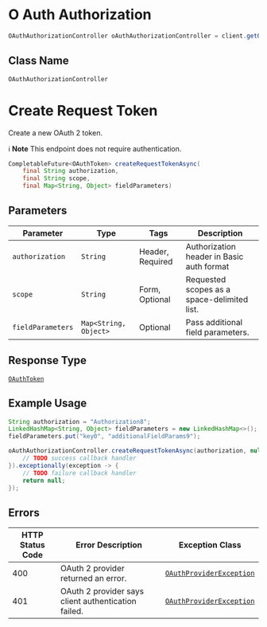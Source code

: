 # O Auth Authorization

```java
OAuthAuthorizationController oAuthAuthorizationController = client.getOAuthAuthorizationController();
```

## Class Name

`OAuthAuthorizationController`


# Create Request Token

Create a new OAuth 2 token.

:information_source: **Note** This endpoint does not require authentication.

```java
CompletableFuture<OAuthToken> createRequestTokenAsync(
    final String authorization,
    final String scope,
    final Map<String, Object> fieldParameters)
```

## Parameters

| Parameter | Type | Tags | Description |
|  --- | --- | --- | --- |
| `authorization` | `String` | Header, Required | Authorization header in Basic auth format |
| `scope` | `String` | Form, Optional | Requested scopes as a space-delimited list. |
| `fieldParameters` | `Map<String, Object>` | Optional | Pass additional field parameters. |

## Response Type

[`OAuthToken`](../../doc/models/o-auth-token.md)

## Example Usage

```java
String authorization = "Authorization8";
LinkedHashMap<String, Object> fieldParameters = new LinkedHashMap<>();
fieldParameters.put("key0", "additionalFieldParams9");

oAuthAuthorizationController.createRequestTokenAsync(authorization, null, fieldParameters).thenAccept(result -> {
    // TODO success callback handler
}).exceptionally(exception -> {
    // TODO failure callback handler
    return null;
});
```

## Errors

| HTTP Status Code | Error Description | Exception Class |
|  --- | --- | --- |
| 400 | OAuth 2 provider returned an error. | [`OAuthProviderException`](../../doc/models/o-auth-provider-exception.md) |
| 401 | OAuth 2 provider says client authentication failed. | [`OAuthProviderException`](../../doc/models/o-auth-provider-exception.md) |


